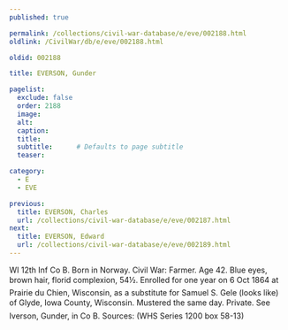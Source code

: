 ```yaml
---
published: true

permalink: /collections/civil-war-database/e/eve/002188.html
oldlink: /CivilWar/db/e/eve/002188.html

oldid: 002188

title: EVERSON, Gunder

pagelist:
  exclude: false
  order: 2188
  image: 
  alt:
  caption:
  title:
  subtitle:      # Defaults to page subtitle
  teaser:

category: 
  - E 
  - EVE

previous:
  title: EVERSON, Charles
  url: /collections/civil-war-database/e/eve/002187.html  
next:
  title: EVERSON, Edward
  url: /collections/civil-war-database/e/eve/002189.html   
---
```

WI 12th Inf Co B. Born in Norway. Civil War: Farmer. Age 42. Blue eyes, brown hair, florid complexion, 5&#146;4&frac12;&#148;. Enrolled for one year on 6 Oct 1864 at Prairie du Chien, Wisconsin, as a substitute for Samuel S. Gele (looks like) of Glyde, Iowa County, Wisconsin. Mustered the same day. Private. &#147;See Iverson, Gunder, in Co B&#148;. Sources: (WHS Series 1200 box 58-13)